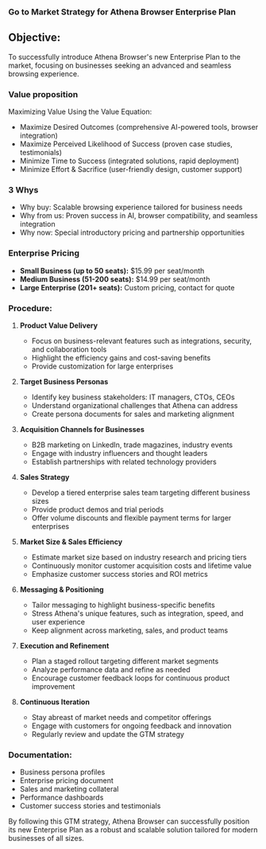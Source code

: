 ### Go to Market Strategy for Athena Browser Enterprise Plan

## Objective:
To successfully introduce Athena Browser's new Enterprise Plan to the market, focusing on businesses seeking an advanced and seamless browsing experience.

### Value proposition

Maximizing Value Using the Value Equation:
- Maximize Desired Outcomes (comprehensive AI-powered tools, browser integration)
- Maximize Perceived Likelihood of Success (proven case studies, testimonials)
- Minimize Time to Success (integrated solutions, rapid deployment)
- Minimize Effort & Sacrifice (user-friendly design, customer support)

### 3 Whys
- Why buy: Scalable browsing experience tailored for business needs
- Why from us: Proven success in AI, browser compatibility, and seamless integration
- Why now: Special introductory pricing and partnership opportunities

### Enterprise Pricing
- **Small Business (up to 50 seats):** $15.99 per seat/month
- **Medium Business (51-200 seats):** $14.99 per seat/month
- **Large Enterprise (201+ seats):** Custom pricing, contact for quote

### Procedure:

1. **Product Value Delivery**
   - Focus on business-relevant features such as integrations, security, and collaboration tools
   - Highlight the efficiency gains and cost-saving benefits
   - Provide customization for large enterprises

2. **Target Business Personas**
   - Identify key business stakeholders: IT managers, CTOs, CEOs
   - Understand organizational challenges that Athena can address
   - Create persona documents for sales and marketing alignment

3. **Acquisition Channels for Businesses**
   - B2B marketing on LinkedIn, trade magazines, industry events
   - Engage with industry influencers and thought leaders
   - Establish partnerships with related technology providers

4. **Sales Strategy**
   - Develop a tiered enterprise sales team targeting different business sizes
   - Provide product demos and trial periods
   - Offer volume discounts and flexible payment terms for larger enterprises

5. **Market Size & Sales Efficiency**
   - Estimate market size based on industry research and pricing tiers
   - Continuously monitor customer acquisition costs and lifetime value
   - Emphasize customer success stories and ROI metrics

6. **Messaging & Positioning**
   - Tailor messaging to highlight business-specific benefits
   - Stress Athena's unique features, such as integration, speed, and user experience
   - Keep alignment across marketing, sales, and product teams

7. **Execution and Refinement**
   - Plan a staged rollout targeting different market segments
   - Analyze performance data and refine as needed
   - Encourage customer feedback loops for continuous product improvement

8. **Continuous Iteration**
   - Stay abreast of market needs and competitor offerings
   - Engage with customers for ongoing feedback and innovation
   - Regularly review and update the GTM strategy

### Documentation:
- Business persona profiles
- Enterprise pricing document
- Sales and marketing collateral
- Performance dashboards
- Customer success stories and testimonials

By following this GTM strategy, Athena Browser can successfully position its new Enterprise Plan as a robust and scalable solution tailored for modern businesses of all sizes.